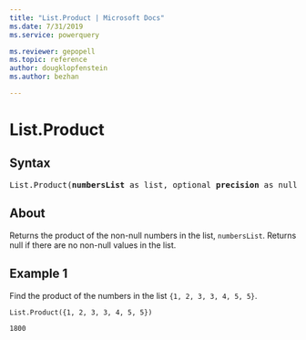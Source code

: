 ```yaml
---
title: "List.Product | Microsoft Docs"
ms.date: 7/31/2019
ms.service: powerquery

ms.reviewer: gepopell
ms.topic: reference
author: dougklopfenstein
ms.author: bezhan

---
```

# List.Product

## Syntax

<pre>
List.Product(<b>numbersList</b> as list, optional <b>precision</b> as nullable number) as nullable number 
</pre>
  
## About  
Returns the product of the non-null numbers in the list, `numbersList`. Returns null if there are no non-null values in the list.

## Example 1
Find the product of the numbers in the list `{1, 2, 3, 3, 4, 5, 5}`.

```powerquery-m
List.Product({1, 2, 3, 3, 4, 5, 5})
```

`1800`
